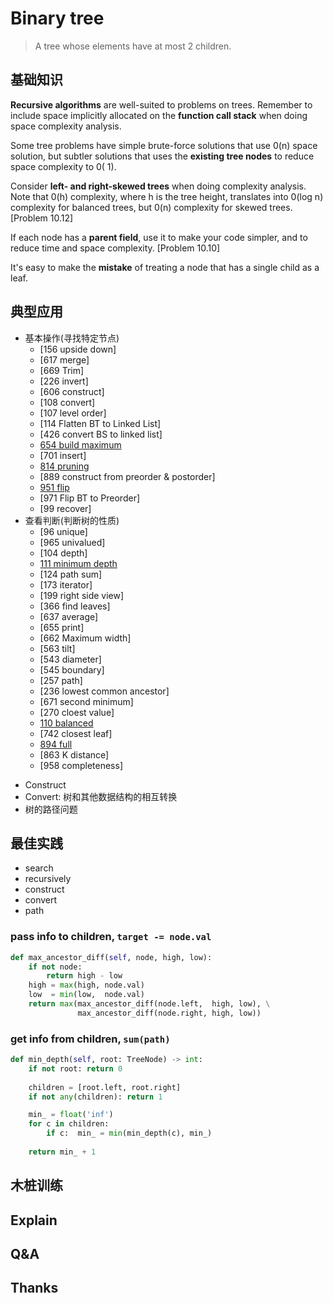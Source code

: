 # Binary tree


> A tree whose elements have at most 2 children.

## 基础知识

 **Recursive algorithms** are well-suited to problems on trees. Remember to include space implicitly allocated on the **function call stack** when doing space complexity analysis. 
 
Some tree problems have simple brute-force solutions that use 0(n) space solution, but subtler solutions that uses the **existing tree nodes** to reduce space complexity to 0( 1). 

Consider **left- and right-skewed trees** when doing complexity analysis. Note that 0(h) complexity, where h is the tree height, translates into 0(log n) complexity for balanced trees, but 0(n) complexity for skewed trees. [Problem 10.12]

If each node has a **parent field**, use it to make your code simpler, and to reduce time and space complexity. [Problem 10.10]

It's easy to make the **mistake** of treating a node that has a single child as a leaf. 

## 典型应用


- 基本操作(寻找特定节点)
	- [156 upside down] 	
	- [617 merge]
	- [669 Trim] 
	- [226 invert] 
	- [606 construct] 
	- [108 convert]
	- [107 level order]
	- [114 Flatten BT to Linked List]
	- [426 convert BS to linked list]
	- [654 build maximum](https://leetcode.com/problems/maximum-binary-tree/)
	- [701 insert]
	- [814 pruning](https://leetcode.com/problems/binary-tree-pruning/)
	- [889 construct from preorder & postorder]
	- [951 flip](https://leetcode.com/problems/flip-equivalent-binary-trees/)
	- [971 Flip BT to Preorder]
	- [99 recover]
- 查看判断(判断树的性质) 
	- [96 unique]	 
	- [965 univalued] 
	- [104 depth]
	- [111 minimum depth](https://leetcode.com/problems/minimum-depth-of-binary-tree/)
	- [124 path sum]
	- [173 iterator]
	- [199 right side view]
	- [366 find leaves]
	- [637 average]
	- [655 print]
	- [662 Maximum width]
	- [563 tilt]
	- [543 diameter]
	- [545 boundary]
	- [257 path]
	- [236 lowest common ancestor]
	- [671 second minimum]
	- [270 cloest value]
	- [110 balanced](https://leetcode.com/problems/balanced-binary-tree/)
	- [742 closest leaf]
	- [894 full](https://leetcode.com/problems/all-possible-full-binary-trees/)
	- [863 K distance]
	- [958 completeness]

* Construct 
* Convert: 树和其他数据结构的相互转换 	
* 树的路径问题

## 最佳实践

- search 
- recursively 
- construct 
- convert 
- path 

### pass info to children, `target -= node.val` 

``` python
def max_ancestor_diff(self, node, high, low):
    if not node:
        return high - low
    high = max(high, node.val)
    low  = min(low,  node.val)
    return max(max_ancestor_diff(node.left,  high, low), \
               max_ancestor_diff(node.right, high, low))
```

### get info from children, `sum(path)`

``` python
def min_depth(self, root: TreeNode) -> int:
    if not root: return 0
        
    children = [root.left, root.right]
    if not any(children): return 1

    min_ = float('inf')
    for c in children:
        if c:  min_ = min(min_depth(c), min_)
        
    return min_ + 1
```


## 木桩训练

## Explain

## Q&A

## Thanks

